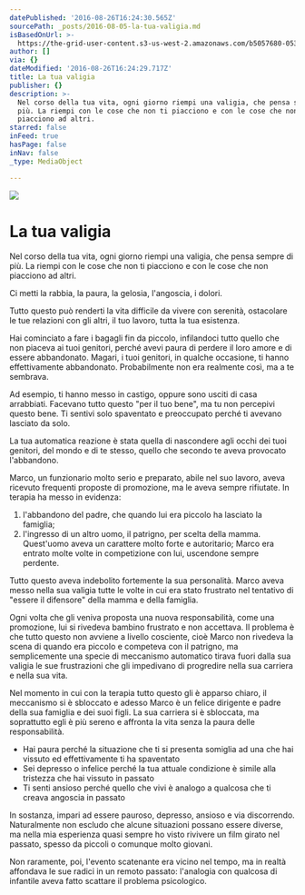```yaml
---
datePublished: '2016-08-26T16:24:30.565Z'
sourcePath: _posts/2016-08-05-la-tua-valigia.md
isBasedOnUrl: >-
  https://the-grid-user-content.s3-us-west-2.amazonaws.com/b5057680-0530-47eb-9100-8a2dc85b2913.jpg
author: []
via: {}
dateModified: '2016-08-26T16:24:29.717Z'
title: La tua valigia
publisher: {}
description: >-
  Nel corso della tua vita, ogni giorno riempi una valigia, che pensa sempre di
  più. La riempi con le cose che non ti piacciono e con le cose che non
  piacciono ad altri.
starred: false
inFeed: true
hasPage: false
inNav: false
_type: MediaObject

---
```

![](https://imgflo.herokuapp.com/graph/vahj1ThiexotieMo/4cddadac52fa51f2556b3a69c1ef914d/croprotate.jpg?cropheight=1641&cropwidth=2209&degrees=0&input=https%3A%2F%2Fthe-grid-user-content.s3-us-west-2.amazonaws.com%2Fb5057680-0530-47eb-9100-8a2dc85b2913.jpg&x=0&y=0)

# La tua valigia

Nel corso della tua vita, ogni giorno riempi una valigia, che pensa sempre di più. La riempi con le cose che non ti piacciono e con le cose che non piacciono ad altri.

Ci metti la rabbia, la paura, la gelosia, l'angoscia, i dolori.

Tutto questo può renderti la vita difficile da vivere con serenità, ostacolare le tue relazioni con gli altri, il tuo lavoro, tutta la tua esistenza.

Hai cominciato a fare i bagagli fin da piccolo, infilandoci tutto quello che non piaceva ai tuoi genitori, perché avevi paura di perdere il loro amore e di essere abbandonato. Magari, i tuoi genitori, in qualche occasione, ti hanno effettivamente abbandonato. Probabilmente non era realmente così, ma a te sembrava.

Ad esempio, ti hanno messo in castigo, oppure sono usciti di casa arrabbiati. Facevano tutto questo "per il tuo bene", ma tu non percepivi questo bene. Ti sentivi solo spaventato e preoccupato perché ti avevano lasciato da solo.

La tua automatica reazione è stata quella di nascondere agli occhi dei tuoi genitori, del mondo e di te stesso, quello che secondo te aveva provocato l'abbandono.

Marco, un funzionario molto serio e preparato, abile nel suo lavoro, aveva ricevuto frequenti proposte di promozione, ma le aveva sempre rifiutate. In terapia ha messo in evidenza:

1. l'abbandono del padre, che quando lui era piccolo ha lasciato la famiglia;
2. l'ingresso di un altro uomo, il patrigno, per scelta della mamma. Quest'uomo aveva un carattere molto forte e autoritario; Marco era entrato molte volte in competizione con lui, uscendone sempre perdente.

Tutto questo aveva indebolito fortemente la sua personalità. Marco aveva messo nella sua valigia tutte le volte in cui era stato frustrato nel tentativo di "essere il difensore" della mamma e della famiglia.

Ogni volta che gli veniva proposta una nuova responsabilità, come una promozione, lui si rivedeva bambino frustrato e non accettava. Il problema è che tutto questo non avviene a livello cosciente, cioè Marco non rivedeva la scena di quando era piccolo e competeva con il patrigno, ma semplicemente una specie di meccanismo automatico tirava fuori dalla sua valigia le sue frustrazioni che gli impedivano di progredire nella sua carriera e nella sua vita.

Nel momento in cui con la terapia tutto questo gli è apparso chiaro, il meccanismo si è sbloccato e adesso Marco è un felice dirigente e padre della sua famiglia e dei suoi figli. La sua carriera si è sbloccata, ma soprattutto egli è più sereno e affronta la vita senza la paura delle responsabilità.

* Hai paura perché la situazione che ti si presenta somiglia ad una che hai vissuto ed effettivamente ti ha spaventato
* Sei depresso o infelice perché la tua attuale condizione è simile alla tristezza che hai vissuto in passato
* Ti senti ansioso perché quello che vivi è analogo a qualcosa che ti creava angoscia in passato

In sostanza, impari ad essere pauroso, depresso, ansioso e via discorrendo. Naturalmente non escludo che alcune situazioni possano essere diverse, ma nella mia esperienza quasi sempre ho visto rivivere un film girato nel passato, spesso da piccoli o comunque molto giovani.

Non raramente, poi, l'evento scatenante era vicino nel tempo, ma in realtà affondava le sue radici in un remoto passato: l'analogia con qualcosa di infantile aveva fatto scattare il problema psicologico.